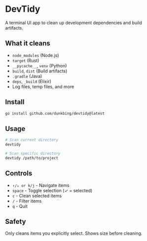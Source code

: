 # DevTidy

A terminal UI app to clean up development dependencies and build artifacts.

## What it cleans

- `node_modules` (Node.js)
- `target` (Rust)
- `__pycache__`, `venv` (Python)
- `build`, `dist` (Build artifacts)
- `.gradle` (Java)
- `deps`, `_build` (Elixir)
- Log files, temp files, and more

## Install

```bash
go install github.com/dunkbing/devtidy@latest
```

## Usage

```bash
# Scan current directory
devtidy

# Scan specific directory
devtidy /path/to/project
```

## Controls

- `↑/↓ or k/j` - Navigate items
- `space` - Toggle selection (✓ = selected)
- `c` - Clean selected items
- `/` - Filter items
- `q` - Quit

## Safety

Only cleans items you explicitly select. Shows size before cleaning.
